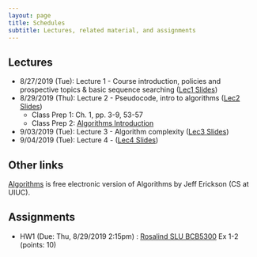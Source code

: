 ```yaml
---
layout: page
title: Schedules
subtitle: Lectures, related material, and assignments
---
```

## Lectures

 * 8/27/2019 (Tue): Lecture 1 - Course introduction, policies and prospective topics & basic sequence searching ([Lec1 Slides][1])
 * 8/29/2019 (Thu): Lecture 2 - Pseudocode, intro to algorithms ([Lec2 Slides][2])
   * Class Prep 1: Ch. 1, pp. 3-9, 53-57
   * Class Prep 2: [Algorithms Introduction](http://jeffe.cs.illinois.edu/teaching/algorithms/book/00-intro.pdf)
 * 9/03/2019 (Tue): Lecture 3 - Algorithm complexity ([Lec3 Slides][3])
 * 9/04/2019 (Tue): Lecture 4 - ([Lec4 Slides][4])
 
## Other links
[Algorithms](http://jeffe.cs.illinois.edu/teaching/algorithms/#book) is free electronic version of Algorithms by Jeff Erickson (CS at UIUC).

## Assignments 
* HW1 (Due: Thu, 8/29/2019 2:15pm) : [Rosalind SLU BCB5300](http://rosalind.info/classes/632/) Ex 1-2 (points: 10)

[1]:{{site.url}}/lectures/BCB5300_Lec01.pdf
[2]:{{site.url}}/lectures/BCB5300_Lec02.pdf
[3]:{{site.url}}/lectures/BCB5300_Lec03.pdf
[4]:{{site.url}}/lectures/BCB5300_Lec04.pdf
